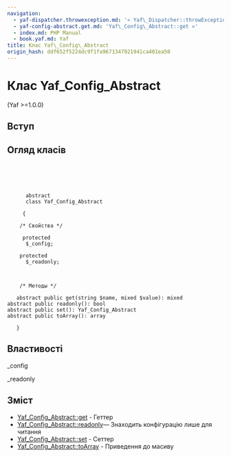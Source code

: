 ```yaml
---
navigation:
  - yaf-dispatcher.throwexception.md: '« Yaf\_Dispatcher::throwException'
  - yaf-config-abstract.get.md: 'Yaf\_Config\_Abstract::get »'
  - index.md: PHP Manual
  - book.yaf.md: Yaf
title: Клас Yaf\_Config\_Abstract
origin_hash: ddf652f5224dc9f1fa9671347921941ca401ea50
---
```

# Клас Yaf\_Config\_Abstract

(Yaf >=1.0.0)

## Вступ

## Огляд класів

```classsynopsis


    
    
     
      abstract
      class Yaf_Config_Abstract
     
     {
    
    /* Свойства */
    
     protected
      $_config;

    protected
      $_readonly;



    /* Методы */
    
   abstract public get(string $name, mixed $value): mixed
abstract public readonly(): bool
abstract public set(): Yaf_Config_Abstract
abstract public toArray(): array

   }
```

## Властивості

\_config

\_readonly

## Зміст

-   [Yaf\_Config\_Abstract::get](yaf-config-abstract.get.md) \- Геттер
-   [Yaf\_Config\_Abstract::readonly](yaf-config-abstract.readonly.md)— Знаходить конфігурацію лише для читання
-   [Yaf\_Config\_Abstract::set](yaf-config-abstract.set.md) \- Сеттер
-   [Yaf\_Config\_Abstract::toArray](yaf-config-abstract.toarray.md) \- Приведення до масиву
